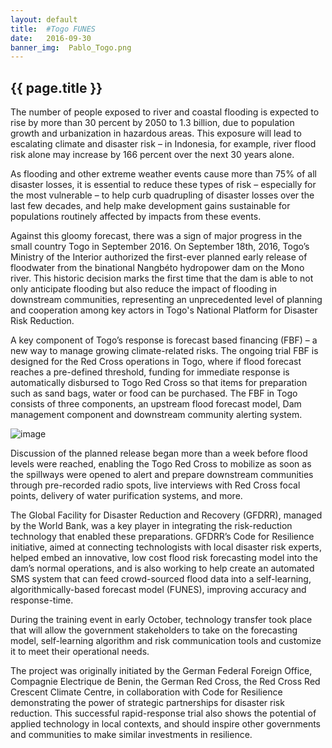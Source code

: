 ```yaml
---
layout: default
title:  #Togo FUNES   
date:   2016-09-30
banner_img:  Pablo_Togo.png
---
```


{{ page.title }}
----------------
The number of people exposed to river and coastal flooding is expected to rise by more than 30 percent by 2050 to 1.3 billion, due to population growth and urbanization in hazardous areas. This exposure will lead to escalating climate and disaster risk – in Indonesia, for example, river flood risk alone may increase by 166 percent over the next 30 years alone.

As flooding and other extreme weather events cause more than 75% of all disaster losses, it is essential to reduce these types of risk – especially for the most vulnerable – to help curb quadrupling of disaster losses over the last few decades, and help make development gains sustainable for populations routinely affected by impacts from these events.

Against this gloomy forecast, there was a sign of major progress in the small country Togo in September 2016. On September 18th, 2016, Togo’s Ministry of the Interior authorized the first-ever planned early release of floodwater from the binational Nangbéto hydropower dam on the Mono river. This historic decision marks the first time that the dam is able to not only anticipate flooding but also reduce the impact of flooding in downstream communities, representing an unprecedented level of planning and cooperation among key actors in Togo's National Platform for Disaster Risk Reduction.

A key component of Togo’s response is forecast based financing (FBF) – a new way to manage growing climate-related risks. The ongoing trial FBF is designed for the Red Cross operations in Togo, where if flood forecast reaches a pre-defined threshold, funding for immediate response is automatically disbursed to Togo Red Cross so that items for preparation such as sand bags, water or food can be purchased. The FBF in Togo consists of three components, an upstream flood forecast model, Dam management component and downstream community alerting system. 


![image](https://github.com/codeforresilience/c4rsite/tree/gh-pages/img/Blog_image.png)

<!--more-->

Discussion of the planned release began more than a week before flood levels were reached, enabling the Togo Red Cross to mobilize as soon as the spillways were opened to alert and prepare downstream communities through pre-recorded radio spots, live interviews with Red Cross focal points, delivery of water purification systems, and more.

 The Global Facility for Disaster Reduction and Recovery (GFDRR), managed by the World Bank, was a key player in integrating the risk-reduction technology that enabled these preparations. GFDRR’s Code for Resilience initiative, aimed at connecting technologists with local disaster risk experts, helped embed an innovative, low cost flood risk forecasting model into the dam’s normal operations, and is also working to help create an automated SMS system that can feed crowd-sourced flood data into a self-learning, algorithmically-based forecast model (FUNES), improving accuracy and response-time.

During the training event in early October, technology transfer took place that will allow the government stakeholders to take on the forecasting model, self-learning algorithm and risk communication tools and customize it to meet their operational needs. 

The project was originally initiated by the German Federal Foreign Office, Compagnie Electrique de Benin, the German Red Cross, the Red Cross Red Crescent Climate Centre, in collaboration with Code for Resilience demonstrating the power of strategic partnerships for disaster risk reduction. This successful rapid-response trial also shows the potential of applied technology in local contexts, and should inspire other governments and communities to make similar investments in resilience.

